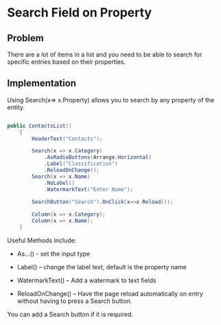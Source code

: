 # Search Field on Property

## Problem

There are a lot of items in a list and you need to be able to search for specific entries based on their properties.

## Implementation

Using Search(x=> x.Property) allows you to search by any property of the entity.

```csharp

public ContactsList()
    {
        HeaderText("Contacts");

        Search(x => x.Category)
            .AsRadioButtons(Arrange.Horizontal)
            .Label("Classification")
            .ReloadOnChange();
        Search(x => x.Name)
            .NoLabel()
            .WatermarkText("Enter Name");
            
        SearchButton("Search").OnClick(x=>x.Reload());

        Column(x => x.Category);
        Column(x => x.Name);
	}

```

Useful Methods Include:

- As…() - set the input type

- Label() – change the label text, default is the property name

- WatermarkText() – Add a watermark to text fields

- ReloadOnChange() – Have the page reload automatically on entry without having to press a Search button.

You can add a Search button if it is required.
